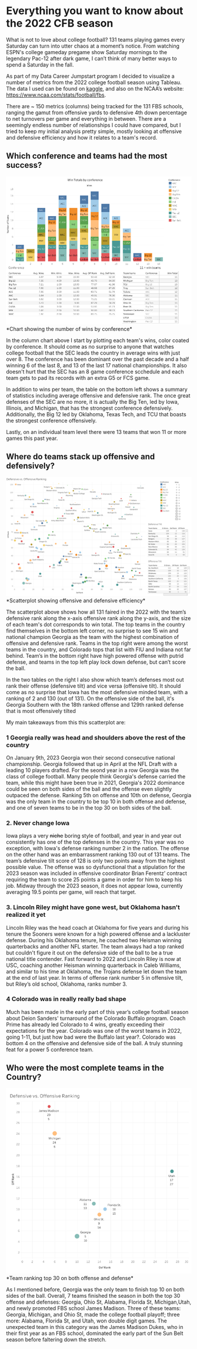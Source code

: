 # Everything you want to know about the 2022 CFB season

What is not to love about college football? 131 teams playing games every Saturday can turn into utter chaos at a moment’s notice. From watching ESPN's college gameday pregame show Saturday mornings to the legendary Pac-12 after dark game, I can’t think of many better ways to spend a Saturday in the fall. 

As part of my Data Career Jumpstart program I decided to visualize a number of metrics from the 2022 college football season using Tableau. The data I used can be found on [kaggle](https://www.kaggle.com/datasets/jeffgallini/college-football-team-stats-2019/code), and also on the NCAA’s website: <https://www.ncaa.com/stats/football/fbs>.

There are ~ 150 metrics (columns) being tracked for the 131 FBS schools, ranging the gamut from offensive yards to defensive 4th down percentage to net turnovers per game and everything in between. There are a seemingly endless number of relationships I could have compared, but I tried to keep my initial analysis pretty simple, mostly looking at offensive and defensive efficiency and how it relates to a team's record. 

## Which conference and teams had the most success? ##

<img src="images/conference_wins.png?raw=true"/> 
*Chart showing the number of wins by conference*


In the column chart above I start by plotting each team's wins, color coated by conference. It should come as no surprise to anyone that watches college football that the SEC leads the country in average wins with just over 8. The conference has been dominant over the past decade and a half winning 6 of the last 8, and 13 of the last 17 national championships. It also doesn't hurt that the SEC has an 8 game conference scchedule and each team gets to pad its records with an extra G5 or FCS game.

In addition to wins per team, the table on the bottom left shows a summary of statistics including average offensive and defensive rank. The once great defenses of the SEC are no more, it is actually the Big Ten, led by Iowa, Illinois, and Michigan, that has the strongest conference defensively. Additionally, the Big 12 led by Oklahoma, Texas Tech, and TCU that boasts the strongest conference offensively.

Lastly, on an individual team level there were 13 teams that won 11 or more games this past year. 

## Where do teams stack up offensive and defensively? ##

<img src="images/CFBscatter.png?raw=true"/> 
*Scatterplot showing offensive and defensive efficiency*


The scatterplot above shows how all 131 faired in the 2022 with the team’s defensive rank along the x-axis offensive rank along the y-axis, and the size of each team's dot corresponds to win total. The top teams in the country find themselves in the bottom left corner, no surprise to see 15 win and national champion Georgia as the team with the highest combination of offensive and defensive rank. Teams in the top right were among the worst teams in the country, and Colorado tops that list with FIU and Indiana not far behind. Team’s in the bottom right have high powered offense with putrid defense, and teams in the top left play lock down defense, but can’t score the ball. 

In the two tables on the right I also show which team’s defenses most out rank their offense (defensive tilt) and vice versa (offensive tilt). It should come as no surprise that Iowa has the most defensive minded team, with a ranking of 2 and 130 (out of 131). On the offensive side of the ball, it's Georgia Southern with the 18th ranked offense and 129th ranked defense that is most offensively tilted

My main takeaways from this this scatterplot are:
### 1 Georgia really was head and shoulders above the rest of the country ###
On January 9th, 2023 Georgia won their second consecutive national championship. Georgia followed that up in April at the NFL Draft with a leading 10 players drafted. For the seond year in a row Georgia was the class of college football. Many people think Georgia's defense carried the team, while this might have been true in 2021, Georgia's 2022 dominance could be seen on both sides of the ball and the offense even slightly outpaced the defense. Ranking 5th on offense and 10th on defense, Georgia was the only team in the country to be top 10 in both offense and defense, and one of seven teams to be in the top 30 on both sides of the ball.
### 2. Never change Iowa ###
Iowa plays a very ~~niche~~ boring style of football, and year in and year out consistently has one of the top defenses in the country. This year was no exception, with Iowa's defense ranking number 2 in the nation. The offense on the other hand was an embarrassment ranking 130 out of 131 teams. The team’s defensive tilt score of 128 is only two points away from the highest possible value. The offense was so dysfunctional that a stipulation for the 2023 season was included in offensive coordinator Brian Ferentz’ contract requiring the team to score 25 points a game in order for him to keep his job. Midway through the 2023 season, it does not appear Iowa, currently averaging 19.5 points per game, will reach that target.
### 3. Lincoln Riley might have gone west, but Oklahoma hasn’t realized it yet ###
Lincoln Riley was the head coach at Oklahoma for five years and during his tenure the Sooners were known for a high powered offense and a lackluster defense. During his Oklahoma tenure, he coached two Heisman winning quarterbacks and another NFL starter. The team always had a top ranked but couldn't figure it out on the defensive side of the ball to be a true national title contender. Fast forward to 2022 and Lincoln Riley is now at USC, coaching another Heisman winning quarterback in Caleb Williams, and similar to his time at Oklahoma, the Trojans defense let down the team at the end of last year. In terms of offense rank number 5 in offensive tilt, but Riley’s old school, Oklahoma, ranks number 3.
### 4 Colorado was in really really bad shape ###
Much has been made in the early part of this year’s college football season about Deion Sanders' turnaround of the Colorado Buffalo program. Coach Prime has already led Colorado to 4 wins, greatly exceeding their expectations for the year. Colorado was one of the worst teams in 2022, going 1-11, but just how bad were the Buffalo last year?. Colorado was bottom 4 on the offensive and defensive side of the ball. A truly stunning feat for a power 5 conference team. 

## Who were the most complete teams in the Country? ##

<img src="images/juggernauts.png?raw=true"/> 
*Team ranking top 30 on both offense and defense*


As I mentioned before, Georgia was the only team to finish top 10 on both sides of the ball. Overall, 7 teams finished the season in both the top 30 offense and defenses: Georgia, Ohio St, Alabama, Florida St, Michigan,Utah, and newly promoted FBS school James Madison. Three of these teams: Georgia, Michigan, and Ohio St, made the college football playoff; three more: Alabama, Florida St, and Utah, won double digit games. The unexpected team in this category was the James Madison Dukes, who in their first year as an FBS school, dominated the early part of the Sun Belt season before faltering down the stretch.
